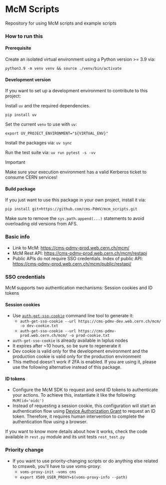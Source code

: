 # McM Scripts
Repository for using McM scripts and example scripts

### How to run this

#### Prerequisite

Create an isolated virtual environment using a Python version >= 3.9 via:

`python3.9 -m venv venv && source ./venv/bin/activate`

#### Development version

If you want to set up a development environment to contribute to this project:

Install `uv` and the required dependencies.

`pip install uv`

Set the current `venv` to use with `uv`:

`export UV_PROJECT_ENVIRONMENT="${VIRTUAL_ENV}"`

Install the packages via: `uv sync`

Run the test suite via:
`uv run pytest -s -vv`

> [!IMPORTANT]
> Make sure your execution environment has a valid Kerberos ticket to consume CERN services!

#### Build package

If you just want to use this package in your own project, install it via:

`pip install git+https://github.com/cms-PdmV/mcm_scripts.git`

Make sure to remove the `sys.path.append(...)` statements to avoid overloading old versions from AFS.

### Basic info
* Link to McM: https://cms-pdmv-prod.web.cern.ch/mcm/
* McM Rest API: https://cms-pdmv-prod.web.cern.ch/mcm/restapi
* Public APIs do not require SSO credentials. Index of public API: https://cms-pdmv-prod.web.cern.ch/mcm/public/restapi/

### SSO credentials
McM supports two authentication mechanisms: Session cookies and ID tokens

#### Session cookies
* Use [`auth-get-sso-cookie`](https://auth.docs.cern.ch/applications/command-line-tools/) command line tool to generate it:
    * `auth-get-sso-cookie --url https://cms-pdmv-dev.web.cern.ch/mcm/ -o dev-cookie.txt`
    * `auth-get-sso-cookie --url https://cms-pdmv-prod.web.cern.ch/mcm/ -o prod-cookie.txt`
* `auth-get-sso-cookie` is already available in lxplus nodes
* It expires after ~10 hours, so be sure to regenerate it
* Dev cookie is valid only for the development environment and the production cookie is valid only for the production environment
* This method doesn't work if 2FA is enabled. If you are using it, please use the following alternative instead of this package.

#### ID tokens
* Configure the McM SDK to request and send ID tokens to authenticate your actions. To achieve this, instantiate it like the following: `McM(id='oidc')`
* Instead of requesting a session cookie, this configuration will start an authentication flow using [Device Authorization Grant](https://auth0.com/docs/get-started/authentication-and-authorization-flow/device-authorization-flow) to request an ID token. Therefore, it requires
human intervention to complete the authentication flow using a browser.

If you want to know more details about how it works, check the code available in `rest.py` module and its unit tests `rest_test.py`

### Priority change
* If you want to use priority-changing scripts or do anything else related to cmsweb, you'll have to use voms-proxy:
    * `voms-proxy-init -voms cms`
    * `export X509_USER_PROXY=$(voms-proxy-info --path)`
